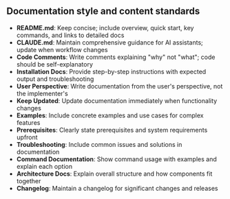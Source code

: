 ## Documentation style and content standards

- **README.md**: Keep concise; include overview, quick start, key commands, and links to detailed docs
- **CLAUDE.md**: Maintain comprehensive guidance for AI assistants; update when workflow changes
- **Code Comments**: Write comments explaining "why" not "what"; code should be self-explanatory
- **Installation Docs**: Provide step-by-step instructions with expected output and troubleshooting
- **User Perspective**: Write documentation from the user's perspective, not the implementer's
- **Keep Updated**: Update documentation immediately when functionality changes
- **Examples**: Include concrete examples and use cases for complex features
- **Prerequisites**: Clearly state prerequisites and system requirements upfront
- **Troubleshooting**: Include common issues and solutions in documentation
- **Command Documentation**: Show command usage with examples and explain each option
- **Architecture Docs**: Explain overall structure and how components fit together
- **Changelog**: Maintain a changelog for significant changes and releases
